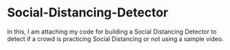 # Social-Distancing-Detector
In this, I am attaching my code for building a Social Distancing Detector to detect if a crowd is practicing Social Distancing or not using a sample video.
